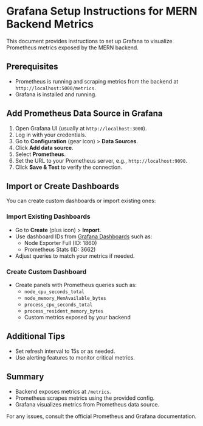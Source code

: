 # Grafana Setup Instructions for MERN Backend Metrics

This document provides instructions to set up Grafana to visualize Prometheus metrics exposed by the MERN backend.

## Prerequisites

- Prometheus is running and scraping metrics from the backend at `http://localhost:5000/metrics`.
- Grafana is installed and running.

## Add Prometheus Data Source in Grafana

1. Open Grafana UI (usually at `http://localhost:3000`).
2. Log in with your credentials.
3. Go to **Configuration** (gear icon) > **Data Sources**.
4. Click **Add data source**.
5. Select **Prometheus**.
6. Set the URL to your Prometheus server, e.g., `http://localhost:9090`.
7. Click **Save & Test** to verify the connection.

## Import or Create Dashboards

You can create custom dashboards or import existing ones:

### Import Existing Dashboards

- Go to **Create** (plus icon) > **Import**.
- Use dashboard IDs from [Grafana Dashboards](https://grafana.com/grafana/dashboards/) such as:
  - Node Exporter Full (ID: 1860)
  - Prometheus Stats (ID: 3662)
- Adjust queries to match your metrics if needed.

### Create Custom Dashboard

- Create panels with Prometheus queries such as:
  - `node_cpu_seconds_total`
  - `node_memory_MemAvailable_bytes`
  - `process_cpu_seconds_total`
  - `process_resident_memory_bytes`
  - Custom metrics exposed by your backend

## Additional Tips

- Set refresh interval to 15s or as needed.
- Use alerting features to monitor critical metrics.

## Summary

- Backend exposes metrics at `/metrics`.
- Prometheus scrapes metrics using the provided config.
- Grafana visualizes metrics from Prometheus data source.

For any issues, consult the official Prometheus and Grafana documentation.
